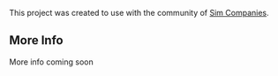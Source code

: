 This project was created to use with the community of [Sim Companies](https://simcompanies.com).

## More Info

More info coming soon

